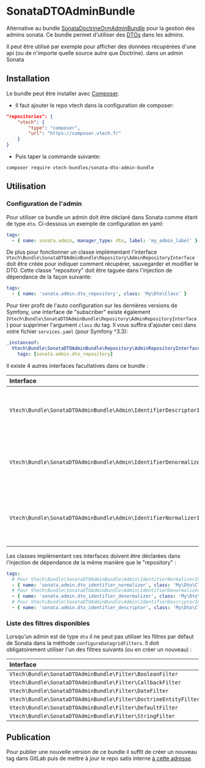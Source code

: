# SonataDTOAdminBundle

Alternative au bundle [SonataDoctrineOrmAdminBundle](https://github.com/sonata-project/SonataDoctrineORMAdminBundle) pour la gestion des admins
sonata. Ce bundle permet d'utiliser des [DTOs](https://en.wikipedia.org/wiki/Data_transfer_object) dans les admins.

Il peut être utilisé par exemple pour afficher des données récupérées d'une api (ou de n'importe quelle source autre que Doctrine).
dans un admin Sonata

## Installation

Le bundle peut être installer avec [Composer](https://getcomposer.org/).
* Il faut ajouter le repo vtech dans la configuration de composer:

```json
"repositories": {
    "vtech": {
        "type": "composer",
        "url": "https://composer.vtech.fr"
    }
}
```

* Puis taper la commande suivante:

```shell
composer require vtech-bundles/sonata-dto-admin-bundle
```

## Utilisation

### Configuration de l'admin

Pour utiliser ce bundle un admin doit être déclaré dans Sonata comme étant de type `dto`.
Ci-dessous un exemple de configuration en yaml:

```yaml
tags:
  - { name: sonata.admin, manager_type: dto, label: 'my_admin_label' }
```

De plus pour fonctionner un classe implémentant l'interface `Vtech\Bundle\SonataDTOAdminBundle\Repository\AdminRepositoryInterface`
doit être créée pour indiquer comment récupérer, sauvegarder et modifier le DTO.
Cette classe "repository" doit être taguée dans l'injection de dépendance de la façon suivante:

```yaml
tags:
  - { name: 'sonata.admin.dto_repository', class: 'My\Dto\Class' }
```

Pour tirer profit de l'auto configuration sur les dernières versions de Symfony, une interface de "subscriber" existe également
(`Vtech\Bundle\SonataDTOAdminBundle\Repository\AdminRepositoryInterface`) pour supprimer l'argument `class` du tag.
Il vous suffira d'ajouter ceci dans votre fichier `services.yaml` (pour Symfony ^3.3):

```yaml
_instanceof:
  Vtech\Bundle\SonataDTOAdminBundle\Repository\AdminRepositoryInterface:
    tags: [sonata.admin.dto_repository]
```

Il existe 4 autres interfaces facultatives dans ce bundle :

| Interface | Description |
| :--- | :--- |
| `Vtech\Bundle\SonataDTOAdminBundle\Admin\IdentifierDescriptorInterface` | Défini les champs qui composent l'identifiant unique du DTO |
| `Vtech\Bundle\SonataDTOAdminBundle\Admin\IdentifierDenormalizerInterface` | Défini comment dénormaliser l'identifiant unique du DTO depuis un string |
| `Vtech\Bundle\SonataDTOAdminBundle\Admin\IdentifierNormalizerInterface` | Défini comment normaliser l'identifiant unique du DTO en string |

Les classes implémentant ces interfaces doivent être déclarées dans l'injection de dépendance de la même manière que le "repository" :

```yaml
tags:
  # Pour Vtech\Bundle\SonataDTOAdminBundle\Admin\IdentifierNormalizerInterface
  - { name: 'sonata.admin.dto_identifier_normalizer', class: 'My\Dto\Class' }
  # Pour Vtech\Bundle\SonataDTOAdminBundle\Admin\IdentifierDenormalizerInterface
  - { name: 'sonata.admin.dto_identifier_denormalizer', class: 'My\Dto\Class' }
  # Pour Vtech\Bundle\SonataDTOAdminBundle\Admin\IdentifierDescriptorInterface
  - { name: 'sonata.admin.dto_identifier_descriptor', class: 'My\Dto\Class' }
```

### Liste des filtres disponibles

Lorsqu'un admin est de type `dto` il ne peut pas utiliser les filtres par défaut de Sonata dans la méthode `configureDatagridFilters`.
Il doit obligatoirement utiliser l'un des filtres suivants (ou en créer un nouveau) :

| Interface | Alias |
| :--- | :--- |
| `Vtech\Bundle\SonataDTOAdminBundle\Filter\BooleanFilter` | `dto_boolean` |
| `Vtech\Bundle\SonataDTOAdminBundle\Filter\CallbackFilter` | `dto_callback` |
| `Vtech\Bundle\SonataDTOAdminBundle\Filter\DateFilter` | `dto_date` |
| `Vtech\Bundle\SonataDTOAdminBundle\Filter\DoctrineEntityFilter` | `dto_doctrine_entity` |
| `Vtech\Bundle\SonataDTOAdminBundle\Filter\DefaultFilter` | `dto_default` |
| `Vtech\Bundle\SonataDTOAdminBundle\Filter\StringFilter` | `dto_string` |

## Publication

Pour publier une nouvelle version de ce bundle il suffit de créer un nouveau tag dans GitLab puis de mettre à jour
le repo satis interne [à cette adresse](http://satis.vtech.fr/update.php?repository_url=ssh://git@git.vtech.fr:888/vtech-bundles/SonataDTOAdminBundle.git).

